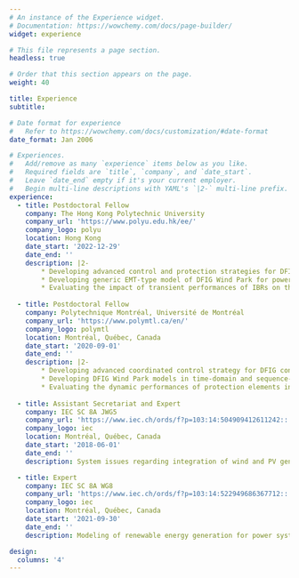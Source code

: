 ```yaml
---
# An instance of the Experience widget.
# Documentation: https://wowchemy.com/docs/page-builder/
widget: experience

# This file represents a page section.
headless: true

# Order that this section appears on the page.
weight: 40

title: Experience
subtitle:

# Date format for experience
#   Refer to https://wowchemy.com/docs/customization/#date-format
date_format: Jan 2006

# Experiences.
#   Add/remove as many `experience` items below as you like.
#   Required fields are `title`, `company`, and `date_start`.
#   Leave `date_end` empty if it's your current employer.
#   Begin multi-line descriptions with YAML's `|2-` multi-line prefix.
experience:
  - title: Postdoctoral Fellow
    company: The Hong Kong Polytechnic University
    company_url: 'https://www.polyu.edu.hk/ee/'
    company_logo: polyu
    location: Hong Kong
    date_start: '2022-12-29'
    date_end: ''
    description: |2-
        * Developing advanced control and protection strategies for DFIG converters under symmetrical and asymmetrical grid faults.
        * Developing generic EMT-type model of DFIG Wind Park for power system voltage and frequency transient studies in time and RMS domains.
        * Evaluating the impact of transient performances of IBRs on the protection elements. 
  
  - title: Postdoctoral Fellow
    company: Polytechnique Montréal, Université de Montréal
    company_url: 'https://www.polymtl.ca/en/'
    company_logo: polymtl
    location: Montréal, Québec, Canada
    date_start: '2020-09-01'
    date_end: ''
    description: |2-
        * Developing advanced coordinated control strategy for DFIG converters for emerging grid codes.
        * Developing DFIG Wind Park models in time-domain and sequence-domain for power system fault analysis.
        * Evaluating the dynamic performances of protection elements in IBR integration scenarios. 
        
  - title: Assistant Secretariat and Expert
    company: IEC SC 8A JWG5
    company_url: 'https://www.iec.ch/ords/f?p=103:14:504909412611242::::FSP_ORG_ID,FSP_LANG_ID:22094,25'
    company_logo: iec
    location: Montréal, Québec, Canada
    date_start: '2018-06-01'
    date_end: ''
    description: System issues regarding integration of wind and PV generation into bulk electrical grid.

  - title: Expert
    company: IEC SC 8A WG8
    company_url: 'https://www.iec.ch/ords/f?p=103:14:522949686367712::::FSP_ORG_ID,FSP_LANG_ID:27987,25'
    company_logo: iec
    location: Montréal, Québec, Canada
    date_start: '2021-09-30'
    date_end: ''
    description: Modeling of renewable energy generation for power system dynamic analysis.

design:
  columns: '4'
---
```

